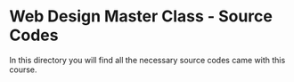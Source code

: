 # Web Design Master Class - Source Codes

In this directory you will find all the necessary source codes came with this course.
